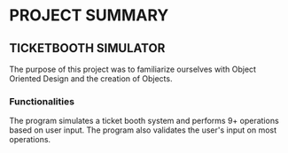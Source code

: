 # PROJECT SUMMARY

## TICKETBOOTH SIMULATOR

The purpose of this project was to familiarize ourselves with Object Oriented Design and the creation of Objects.

### Functionalities

The program simulates a ticket booth system and performs 9+ operations based on user input.
The program also validates the user's input on most operations.
